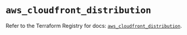# `aws_cloudfront_distribution`

Refer to the Terraform Registry for docs: [`aws_cloudfront_distribution`](https://registry.terraform.io/providers/hashicorp/aws/5.89.0/docs/resources/cloudfront_distribution).
